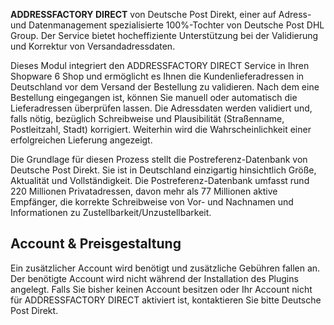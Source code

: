 **ADDRESSFACTORY DIRECT** von Deutsche Post Direkt, einer auf Adress- und Datenmanagement spezialisierte 100%-Tochter von Deutsche Post DHL Group.
Der Service bietet hocheffiziente Unterstützung bei der Validierung und Korrektur von Versandadressdaten.

Dieses Modul integriert den ADDRESSFACTORY DIRECT Service in Ihren Shopware 6 Shop und ermöglicht es Ihnen die Kundenlieferadressen in Deutschland vor dem Versand der Bestellung zu validieren.
Nach dem eine Bestellung eingegangen ist, können Sie manuell oder automatisch die Lieferadressen überprüfen lassen.
Die Adressdaten werden validiert und, falls nötig, bezüglich Schreibweise und Plausibilität (Straßenname, Postleitzahl, Stadt) korrigiert.
Weiterhin wird die Wahrscheinlichkeit einer erfolgreichen Lieferung angezeigt.

Die Grundlage für diesen Prozess stellt die Postreferenz-Datenbank von Deutsche Post Direkt. Sie ist in Deutschland einzigartig hinsichtlich Größe, Aktualität und Vollständigkeit.
Die Postreferenz-Datenbank umfasst rund 220 Millionen Privatadressen, davon mehr als 77 Millionen aktive Empfänger, die korrekte Schreibweise von Vor- und Nachnamen und Informationen zu Zustellbarkeit/Unzustellbarkeit.


## Account & Preisgestaltung

Ein zusätzlicher Account wird benötigt und zusätzliche Gebühren fallen an.
Der benötigte Account wird nicht während der Installation des Plugins angelegt.
Falls Sie bisher keinen Account besitzen oder Ihr Account nicht für ADDRESSFACTORY DIRECT aktiviert ist, kontaktieren Sie bitte Deutsche Post Direkt.
